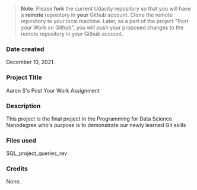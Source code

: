 >**Note**: Please **fork** the current Udacity repository so that you will have a **remote** repository in **your** Github account. Clone the remote repository to your local machine. Later, as a part of the project "Post your Work on Github", you will push your proposed changes to the remote repository in your Github account.

### Date created
December 10, 2021.

### Project Title
Aaron S's Post Your Work Assignment

### Description
This project is the final project in the Programming for Data Science Nanodegree who's purpose is to demonstrate our newly learned Git skills

### Files used
SQL_project_queries_rev

### Credits
None.

